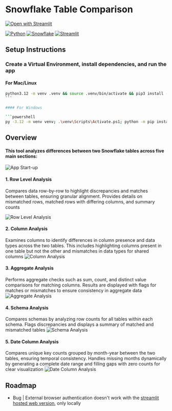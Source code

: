 # Snowflake Table Comparison

[![Open with Streamlit](https://img.shields.io/badge/-Open%20with%20Streamlit-FF4B4B?style=for-the-badge&logo=streamlit&logoColor=white)](https://snow-table-comparison.streamlit.app/)

[![Python](https://img.shields.io/badge/-Python-3776AB?style=for-the-badge&logo=python&logoColor=white)](https://python.org/)
[![Snowflake](https://img.shields.io/badge/-Snowflake-29B5E8?style=for-the-badge&logo=snowflake&logoColor=white)](https://snowflake.com/)
[![Streamlit](https://img.shields.io/badge/-Streamlit-FF4B4B?style=for-the-badge&logo=streamlit&logoColor=white)](https://streamlit.io/)

## Setup Instructions

### Create a Virtual Environment, install dependencies, and run the app

#### For Mac/Linux

````bash
python3.12 -m venv .venv && source .venv/bin/activate && pip3 install --upgrade pip && pip3 install -r requirements.txt && streamlit run app.py
```

#### For Windows

```powershell
py -3.12 -m venv venv; .\venv\Scripts\Activate.ps1; python -m pip install --upgrade pip; pip install -r requirements.txt; streamlit run app.py
````

## Overview

#### This tool analyzes differences between two Snowflake tables across five main sections:

![App Start-up](.screenshots/app.png)

#### 1. Row Level Analysis

Compares data row-by-row to highlight discrepancies and matches between tables, ensuring granular alignment. Provides details on mismatched rows, matched rows with differing columns, and summary counts

![Row Level Analysis](/.screenshots/row_level_analysis.png)

#### 2. Column Analysis

Examines columns to identify differences in column presence and data types across the two tables. This includes highlighting columns present in one table but not the other and mismatches in data types for shared columns
![Column Analysis](/.screenshots/column_analysis.png)

#### 3. Aggregate Analysis

Performs aggregate checks such as sum, count, and distinct value comparisons for matching columns. Results are displayed with flags for matches or mismatches to ensure consistency in aggregate data
![Aggregate Analysis](/.screenshots/aggregate_analysis.png)

#### 4. Schema Analysis

Compares schemas by analyzing row counts for all tables within each schema. Flags discrepancies and displays a summary of matched and mismatched tables
![Schema Analysis](/.screenshots/schema_analysis.png)

#### 5. Date Column Analysis

Compares unique key counts grouped by month-year between the two tables, ensuring temporal consistency. Handles missing months dynamically by generating a complete date range and filling gaps with zero counts for clear visualization
![Date Column Analysis](/.screenshots/date_column_analysis.png)

## Roadmap

- Bug | External browser authentication doesn't work with the [streamlit hosted web version](https://snow-table-comparison.streamlit.app/), only locally
